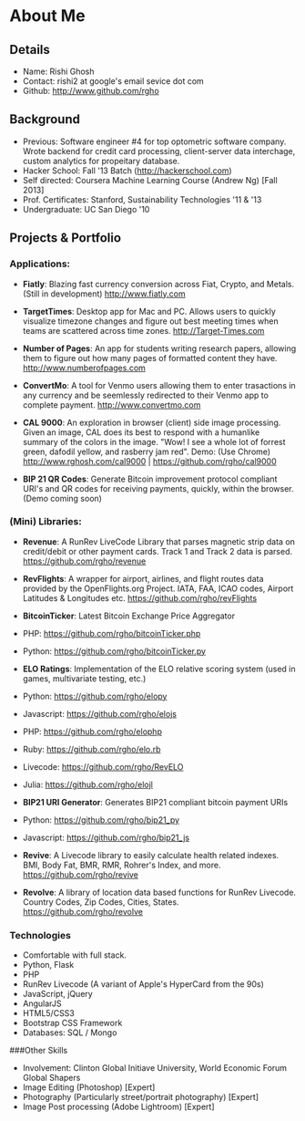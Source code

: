 # About Me


## Details
* Name: Rishi Ghosh
* Contact: rishi2 at google's email sevice dot com
* Github: http://www.github.com/rgho

## Background
* Previous: Software engineer #4 for top optometric software company. Wrote backend for credit card processing, client-server data interchage, custom analytics for propeitary database.
* Hacker School: Fall '13 Batch (http://hackerschool.com)
* Self directed: Coursera Machine Learning Course (Andrew Ng) [Fall 2013]
* Prof. Certificates: Stanford, Sustainability Technologies '11 & '13
* Undergraduate: UC San Diego '10


## Projects & Portfolio

### Applications:
* __Fiatly__: Blazing fast currency conversion across Fiat, Crypto, and Metals. (Still in development) http://www.fiatly.com

* __TargetTimes__: Desktop app for Mac and PC. Allows users to quickly visualize timezone changes and figure out best meeting times when teams are scattered across time zones. http://Target-Times.com

* __Number of Pages__: An app for students writing research papers, allowing them to figure out how many pages of formatted content they have. http://www.numberofpages.com

* __ConvertMo__: A tool for Venmo users allowing them to enter trasactions in any currency and be seemlessly redirected to their Venmo app to complete payment. http://www.convertmo.com  

* __CAL 9000__: An exploration in browser (client) side image processing. Given an image, CAL does its best to respond with a humanlike summary of the colors in the image. "Wow! I see a whole lot of forrest green, dafodil yellow, and rasberry jam red". Demo: (Use Chrome) http://www.rghosh.com/cal9000 | https://github.com/rgho/cal9000

* __BIP 21 QR Codes__: Generate Bitcoin improvement protocol compliant URI's and QR codes for receiving payments, quickly, within the browser. (Demo coming soon)
 

### (Mini) Libraries:

* __Revenue__: A RunRev LiveCode Library that parses magnetic strip data on credit/debit or other payment cards. Track 1 and Track 2 data is parsed. https://github.com/rgho/revenue

* __RevFlights__: A wrapper for airport, airlines, and flight routes data provided by the OpenFlights.org Project. IATA, FAA, ICAO codes, Airport Latitudes & Longitudes etc.
https://github.com/rgho/revFlights


* __BitcoinTicker__: Latest Bitcoin Exchange Price Aggregator 
 * PHP: https://github.com/rgho/bitcoinTicker.php
 * Python: https://github.com/rgho/bitcoinTicker.py


* __ELO Ratings__: Implementation of the ELO relative scoring system (used in games, multivariate testing, etc.)
 * Python: https://github.com/rgho/elopy
 * Javascript: https://github.com/rgho/elojs
 * PHP: https://github.com/rgho/elophp
 * Ruby: https://github.com/rgho/elo.rb
 * Livecode: https://github.com/rgho/RevELO
 * Julia: https://github.com/rgho/elojl


* __BIP21 URI Generator__: Generates BIP21 compliant bitcoin payment URIs 
 * Python: https://github.com/rgho/bip21_py
 * Javascript: https://github.com/rgho/bip21_js


* __Revive__: A Livecode library to easily calculate health related indexes. BMI, Body Fat, BMR, RMR, Rohrer's Index, and more. https://github.com/rgho/revive

* __Revolve__: A library of location data based functions for RunRev Livecode. Country Codes, Zip Codes, Cities, States. https://github.com/rgho/revolve


### Technologies
* Comfortable with full stack.
* Python, Flask
* PHP
* RunRev Livecode (A variant of Apple's HyperCard from the 90s)
* JavaScript, jQuery
* AngularJS
* HTML5/CSS3
* Bootstrap CSS Framework
* Databases: SQL / Mongo

###Other Skills
* Involvement: Clinton Global Initiave University, World Economic Forum Global Shapers
* Image Editing (Photoshop) [Expert]
* Photography (Particularly street/portrait photography) [Expert]
* Image Post processing (Adobe Lightroom) [Expert]



